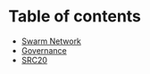 # Table of contents

* [Swarm Network](README.md)
* [Governance](https://docs.swarmnetwork.org/)
* [SRC20](https://docs.swarmnetwork.org/)

